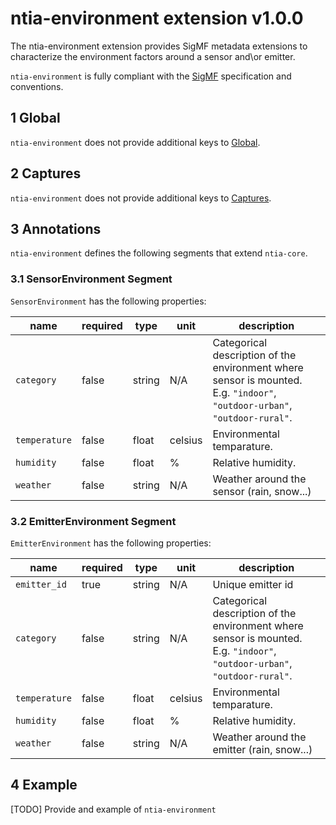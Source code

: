 # ntia-environment extension v1.0.0
The ntia-environment extension provides SigMF metadata extensions to characterize the environment factors around a sensor and\or emitter. 

`ntia-environment` is fully compliant with the [SigMF](https://github.com/gnuradio/SigMF/blob/master/sigmf-spec.md#namespaces) specification and conventions.

## 1 Global
`ntia-environment` does not provide additional keys to [Global](https://github.com/gnuradio/SigMF/blob/master/sigmf-spec.md#global-object). 

## 2 Captures
`ntia-environment` does not provide additional keys to [Captures](https://github.com/gnuradio/SigMF/blob/master/sigmf-spec.md#captures-array).

## 3 Annotations
`ntia-environment` defines the following segments that extend `ntia-core`.

### 3.1 SensorEnvironment Segment
`SensorEnvironment` has the following properties:

|name|required|type|unit|description|
|----|--------------|-------|-------|-----------|
|`category`|false|string|N/A|Categorical description of the environment where sensor is mounted. E.g. `"indoor"`, `"outdoor-urban"`, `"outdoor-rural"`.|
|`temperature`|false|float|celsius|Environmental temparature.|
|`humidity`|false|float|%|Relative humidity.|
|`weather`|false|string|N/A|Weather around the sensor (rain, snow...)|

### 3.2 EmitterEnvironment Segment
`EmitterEnvironment` has the following properties:

|name|required|type|unit|description|
|----|--------------|-------|-------|-----------|
|`emitter_id`|true|string|N/A|Unique emitter id|
|`category`|false|string|N/A|Categorical description of the environment where sensor is mounted. E.g. `"indoor"`, `"outdoor-urban"`, `"outdoor-rural"`.|
|`temperature`|false|float|celsius|Environmental temparature.|
|`humidity`|false|float|%|Relative humidity.|
|`weather`|false|string|N/A|Weather around the emitter (rain, snow...)|

## 4 Example
[TODO] Provide and example of `ntia-environment`
